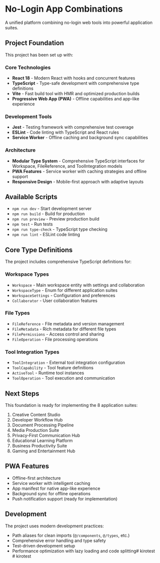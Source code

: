 # No-Login App Combinations

A unified platform combining no-login web tools into powerful application suites.

## Project Foundation

This project has been set up with:

### Core Technologies
- **React 18** - Modern React with hooks and concurrent features
- **TypeScript** - Type-safe development with comprehensive type definitions
- **Vite** - Fast build tool with HMR and optimized production builds
- **Progressive Web App (PWA)** - Offline capabilities and app-like experience

### Development Tools
- **Jest** - Testing framework with comprehensive test coverage
- **ESLint** - Code linting with TypeScript and React rules
- **Service Worker** - Offline caching and background sync capabilities

### Architecture
- **Modular Type System** - Comprehensive TypeScript interfaces for Workspace, FileReference, and ToolIntegration models
- **PWA Features** - Service worker with caching strategies and offline support
- **Responsive Design** - Mobile-first approach with adaptive layouts

## Available Scripts

- `npm run dev` - Start development server
- `npm run build` - Build for production
- `npm run preview` - Preview production build
- `npm test` - Run tests
- `npm run type-check` - TypeScript type checking
- `npm run lint` - ESLint code linting

## Core Type Definitions

The project includes comprehensive TypeScript definitions for:

### Workspace Types
- `Workspace` - Main workspace entity with settings and collaboration
- `WorkspaceType` - Enum for different application suites
- `WorkspaceSettings` - Configuration and preferences
- `Collaborator` - User collaboration features

### File Types
- `FileReference` - File metadata and version management
- `FileMetadata` - Rich metadata for different file types
- `FilePermissions` - Access control and sharing
- `FileOperation` - File processing operations

### Tool Integration Types
- `ToolIntegration` - External tool integration configuration
- `ToolCapability` - Tool feature definitions
- `ActiveTool` - Runtime tool instances
- `ToolOperation` - Tool execution and communication

## Next Steps

This foundation is ready for implementing the 8 application suites:
1. Creative Content Studio
2. Developer Workflow Hub
3. Document Processing Pipeline
4. Media Production Suite
5. Privacy-First Communication Hub
6. Educational Learning Platform
7. Business Productivity Suite
8. Gaming and Entertainment Hub

## PWA Features

- Offline-first architecture
- Service worker with intelligent caching
- App manifest for native app-like experience
- Background sync for offline operations
- Push notification support (ready for implementation)

## Development

The project uses modern development practices:
- Path aliases for clean imports (`@/components`, `@/types`, etc.)
- Comprehensive error handling and type safety
- Test-driven development setup
- Performance optimization with lazy loading and code splitting#   k i r o t e s t  
 #   k i r o t e s t  
 